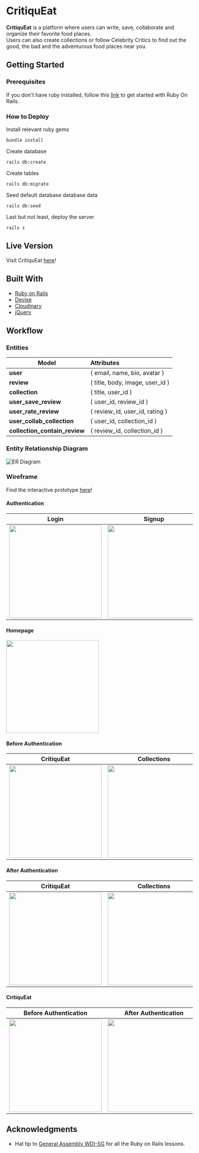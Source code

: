 # CritiquEat

**CritiquEat** is a platform where users can write, save, collaborate and organize their favorite food places.  
Users can also create collections or follow Celebrity Critics to find out the good, the bad and the adventurous food places near you.

## Getting Started

<!--
Provide instructions here about how to get your project running on our local machine. Do we just need to clone and open a certain file or do we need to install anything first.
-->

### Prerequisites

If you don't have ruby installed, follow this [link](http://railsapps.github.io/installrubyonrails-mac.html) to get started with Ruby On Rails.  

### How to Deploy

Install relevant ruby gems
```
bundle install
```

Create database  
```
rails db:create
```

Create tables
```
rails db:migrate
```

Seed default database database data
```
rails db:seed
```

Last but not least, deploy the server  
```
rails s
```

## Live Version

Visit CritiquEat [here](http://critiqueat.herokuapp.com/)!

## Built With

* [Ruby on Rails](https://rubyonrails.org)
* [Devise](https://github.com/plataformatec/devise)
* [Cloudinary](http://cloudinary.com)
* [jQuery](http://jquery.com/)

## Workflow

### Entities
| Model                         | Attributes                      |
| ---------                     | :--------                       |
| __user__                      | ( email, name, bio, avatar )    |
| __review__                    | ( title, body, image, user_id ) |
| __collection__                | ( title, user_id )              |
| __user_save_review__          | ( user_id, review_id )          |
| __user_rate_review__          | ( review_id, user_id, rating )  |
| __user_collab_collection__    | ( user_id, collection_id )      |
| __collection_contain_review__ | ( review_id, collection_id )    |

### Entity Relationship Diagram
![ER Diagram](https://github.com/TayKangSheng/project-3-starter/blob/master/README-assets/ER%20diagram.png)

### Wireframe
Find the interactive prototype [here]()!

#### Authentication
Login           |  Signup
:-------------------------:|:-------------------------:
<img src="https://github.com/TayKangSheng/project-3-starter/blob/master/README-assets/Wireframe/Auth-01.png" width="250"> |  <img src="https://github.com/TayKangSheng/project-3-starter/blob/master/README-assets/Wireframe/Auth-02.png" width="250">

#### Homepage
<img src="https://github.com/TayKangSheng/project-3-starter/blob/master/README-assets/Wireframe/B-Auth-01.png" width="250">

#### Before Authentication
CritiquEat           |  Collections  | Saved CritiquEat   |
:-------------------------:|:-------------------------:|:-------------------------:|
<img src="https://github.com/TayKangSheng/project-3-starter/blob/master/README-assets/Wireframe/B-Auth-04.png" width="250"> |  <img src="https://github.com/TayKangSheng/project-3-starter/blob/master/README-assets/Wireframe/B-Auth-03.png" width="250"> | <img src="https://github.com/TayKangSheng/project-3-starter/blob/master/README-assets/Wireframe/B-Auth-02.png" width="250">

#### After Authentication
CritiquEat           |  Collections  | Saved CritiquEat   |
:-------------------------:|:-------------------------:|:-------------------------:|
<img src="https://github.com/TayKangSheng/project-3-starter/blob/master/README-assets/Wireframe/A-Auth-03.png" width="250"> |  <img src="https://github.com/TayKangSheng/project-3-starter/blob/master/README-assets/Wireframe/A-Auth-02.png" width="250"> | <img src="https://github.com/TayKangSheng/project-3-starter/blob/master/README-assets/Wireframe/A-Auth-01.png" width="250">

#### CritiquEat
Before Authentication | After Authentication
:-------------------------:|:-------------------------:
<img src="https://github.com/TayKangSheng/project-3-starter/blob/master/README-assets/Wireframe/B-Auth-05.png" width="250"> |  <img src="https://github.com/TayKangSheng/project-3-starter/blob/master/README-assets/Wireframe/A-Auth-04.png" width="250">

## Acknowledgments

* Hat tip to [General Assembly WDI-SG](https://github.com/wdi-sg) for all the Ruby on Rails lessons.
